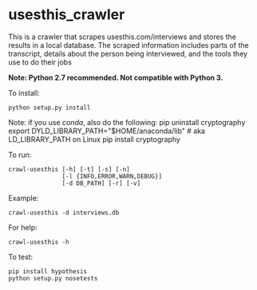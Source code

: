 # usesthis_crawler

This is a crawler that scrapes usesthis.com/interviews and stores the results in a local database. The scraped information includes parts of the transcript, details about the person being interviewed, and the tools they use to do their jobs

**Note: Python 2.7 recommended. Not compatible with Python 3.**

To install:

    python setup.py install

Note: if you use *conda*, also do the following:
    pip uninstall cryptography
    export DYLD_LIBRARY_PATH="$HOME/anaconda/lib" # aka LD_LIBRARY_PATH on Linux
    pip install cryptography


To run:

    crawl-usesthis [-h] [-t] [-s] [-n]
                   [-l {INFO,ERROR,WARN,DEBUG}]
                   [-d DB_PATH] [-r] [-v]

Example:

    crawl-usesthis -d interviews.db


For help:

    crawl-usesthis -h


To test:

    pip install hypothesis
    python setup.py nosetests
